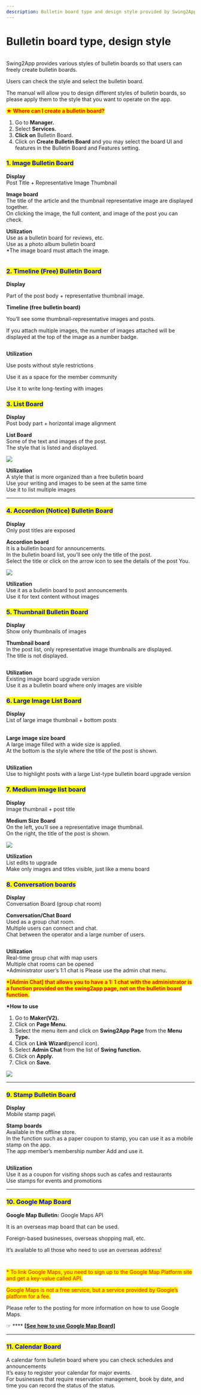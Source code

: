 ```yaml
---
description: Bulletin board type and design style provided by Swing2App
---
```


# Bulletin board type, design style

<figure><img src="../../../.gitbook/assets/구분선.PNG" alt=""><figcaption></figcaption></figure>

Swing2App provides various styles of bulletin boards so that users can freely create bulletin boards.&#x20;

Users can check the style and select the bulletin board.

The manual will allow you to design different styles of bulletin boards, so please apply them to the style that you want to operate on the app.



<mark style="color:red;">**★ Where can I create a bulletin board?**</mark>

1. Go to **Manager.**
2. Select **Services.**
3. **Click on** Bulletin Board.
4. Click on **Create Bulletin Board** and you may select the board UI and features in the Bulletin Board and Features setting.

<mark style="color:blue;"></mark>

### <mark style="color:blue;">**1. Image Bulletin Board**</mark>

**Display**\
Post Title + Representative Image Thumbnail

**Image board**\
The title of the article and the thumbnail representative image are displayed together.\
On clicking the image, the full content, and image of the post you can check.

**Utilization**\
Use as a bulletin board for reviews, etc.\
Use as a photo album bulletin board\
\*The image board must attach the image.

<figure><img src="../../../.gitbook/assets/img_1 (1).png" alt=""><figcaption></figcaption></figure>

### <mark style="color:blue;">**2. Timeline (Free) Bulletin Board**</mark>

**Display**

Part of the post body + representative thumbnail image.

**Timeline (free bulletin board)**

You’ll see some thumbnail-representative images and posts.

If you attach multiple images, the number of images attached will be displayed at the top of the image as a number badge.

<figure><img src="../../../.gitbook/assets/img_2.png" alt=""><figcaption></figcaption></figure>

**Utilization**

Use posts without style restrictions

Use it as a space for the member community

Use it to write long-texting with images

<mark style="color:blue;"></mark>

### <mark style="color:blue;">**3. List Board**</mark>

**Display**\
Post body part + horizontal image alignment

**List Board** \
Some of the text and images of the post.\
The style that is listed and displayed.

![](https://support.swing2app.com/wp-content/uploads/2018/09/12@3x.png)

**Utilization**\
A style that is more organized than a free bulletin board\
Use your writing and images to be seen at the same time\
Use it to list multiple images

***

### <mark style="color:blue;">**4. Accordion (Notice) Bulletin Board**</mark>

**Display**\
Only post titles are exposed

**Accordion board**\
It is a bulletin board for announcements.\
In the bulletin board list, you’ll see only the title of the post.\
Select the title or click on the arrow icon to see the details of the post You.

![](https://support.swing2app.com/wp-content/uploads/2018/09/acordian@3x.png)

**Utilization**\
Use it as a bulletin board to post announcements\
Use it for text content without images



### <mark style="color:blue;">**5. Thumbnail Bulletin Board**</mark>

**Display**\
Show only thumbnails of images

**Thumbnail board** \
In the post list, only representative image thumbnails are displayed.\
The title is not displayed.

<figure><img src="../../../.gitbook/assets/img_3.png" alt=""><figcaption></figcaption></figure>

**Utilization**\
Existing image board upgrade version\
Use it as a bulletin board where only images are visible



### <mark style="color:blue;">**6. Large Image List Board**</mark>

**Display**\
List of large image thumbnail + bottom posts

\
**Large image size board**\
A large image filled with a wide size is applied.\
At the bottom is the style where the title of the post is shown.

<figure><img src="../../../.gitbook/assets/img_4.png" alt=""><figcaption></figcaption></figure>

**Utilization**\
Use to highlight posts with a large List-type bulletin board upgrade version

### <mark style="color:blue;">**7. Medium image list board**</mark>

**Display**\
Image thumbnail + post title

**Medium Size Board**\
On the left, you’ll see a representative image thumbnail.\
On the right, the title of the post is shown.

![](https://support.swing2app.com/wp-content/uploads/2018/09/mb@3x.png)

**Utilization**\
List edits to upgrade\
Make only images and titles visible, just like a menu board



### <mark style="color:blue;">**8. Conversation boards**</mark>

**Display**\
Conversation Board (group chat room)

**Conversation/Chat Board**\
Used as a group chat room.\
Multiple users can connect and chat.\
Chat between the operator and a large number of users.

<figure><img src="../../../.gitbook/assets/Group-284@3xvx.png" alt=""><figcaption></figcaption></figure>

**Utilization**\
Real-time group chat with map users\
Multiple chat rooms can be opened\
\*Administrator user’s 1:1 chat is Please use the admin chat menu.

<mark style="color:red;">**\*\[Admin Chat] that allows you to have a 1: 1 chat with the administrator is a function provided on the swing2app page, not on the bulletin board function.**</mark>

**\*How to use**

1. Go to **Maker(V2).**&#x20;
2. Click on **Page Menu.**
3. Select the menu item and click on **Swing2App Page** from the **Menu Type.**
4. Click on **Link Wizard**(pencil icon).
5. Select **Admin Chat** from the list of **Swing function.**
6. Click on **Apply.**
7. Click on **Save.**

![](https://support.swing2app.com/wp-content/uploads/2018/09/ad\_chat.png)

***

### <mark style="color:blue;">**9. Stamp Bulletin Board**</mark>

**Display**\
Mobile stamp page\


**Stamp boards**\
Available in the offline store.\
In the function such as a paper coupon to stamp, you can use it as a mobile stamp on the app.\
The app member’s membership number Add and use it.

<figure><img src="../../../.gitbook/assets/Group-284@3x.png" alt=""><figcaption></figcaption></figure>

**Utilization**\
Use it as a coupon for visiting shops such as cafes and restaurants\
Use stamps for events and promotions

***

### <mark style="color:blue;">**10. Google Map Board**</mark>

**Google Map Bulletin:** Google Maps API

It is an overseas map board that can be used.&#x20;

Foreign-based businesses, overseas shopping mall, etc.

It’s available to all those who need to use an overseas address!

<figure><img src="../../../.gitbook/assets/img_7.png" alt=""><figcaption></figcaption></figure>

<figure><img src="../../../.gitbook/assets/Group-jkm.png" alt=""><figcaption></figcaption></figure>

<mark style="color:red;">\* To link Google Maps, you need to sign up to the Google Map Platform site and get a key-value called API.</mark>

<mark style="color:red;">Google Maps is not a free service, but a service provided by Google’s platform for a fee.</mark>

Please refer to the posting for more information on how to use Google Maps.

☞ **** [**\[See how to use Google Map Board\]**](googlemap.md)

***

### <mark style="color:blue;">**11. Calendar Board**</mark>

A calendar form bulletin board where you can check schedules and announcements\
It’s easy to register your calendar for major events.\
For businesses that require reservation management, book by date, and time you can record the status of the status.

<figure><img src="../../../.gitbook/assets/img_8.png" alt=""><figcaption></figcaption></figure>
